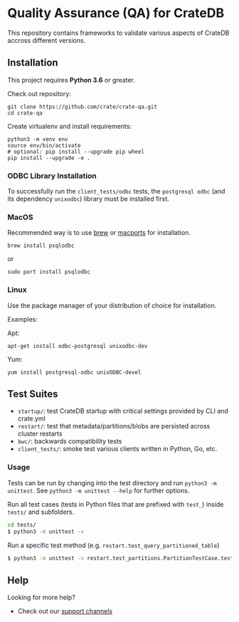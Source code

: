 # Quality Assurance (QA) for CrateDB

This repository contains frameworks to validate various aspects of CrateDB
accross different versions.

## Installation

This project requires **Python 3.6** or greater.

Check out repository:

```
git clone https://github.com/crate/crate-qa.git
cd crate-qa
```

Create virtualenv and install requirements:

```
python3 -m venv env
source env/bin/activate
# optional: pip install --upgrade pip wheel
pip install --upgrade -e .
```

### ODBC Library Installation

To successfully run the `client_tests/odbc` tests, the `postgresql odbc` (and its dependency `unixodbc`)
library must be installed first.

### MacOS

Recommended way is to use [brew] or [macports] for installation.

`brew install psqlodbc`

or

`sudo port install psqlodbc`

### Linux

Use the package manager of your distribution of choice for installation.

Examples:

Apt:

`apt-get install odbc-postgresql unixodbc-dev`

Yum:

`yum install postgresql-odbc unixODBC-devel`


## Test Suites

* `startup/`: test CrateDB startup with critical settings provided by CLI and crate.yml
* `restart/`: test that metadata/partitions/blobs are persisted across cluster restarts
* `bwc/`: backwards compatibility tests
* `client_tests/`: smoke test various clients written in Python, Go, etc.

### Usage

Tests can be run by changing into the test directory and run `python3 -m
unittest`. See `python3 -m unittest --help` for further options.

Run all test cases (tests in Python files that are prefixed with `test_`)
inside `tests/` and subfolders.

```bash
cd tests/
$ python3 -m unittest -v
```

Run a specific test method (e.g. `restart.test_query_partitioned_table`)

```bash
$ python3 -m unittest -v restart.test_partitions.PartitionTestCase.test_query_partitioned_table
```

## Help

Looking for more help?

- Check out our [support channels]

[brew]: https://brew.sh/
[macports]: https://www.macports.org/
[support channels]: https://crate.io/support/

